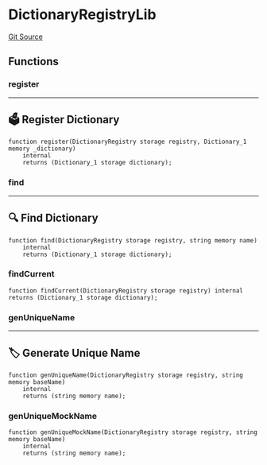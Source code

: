 # DictionaryRegistryLib
[Git Source](https://github.com/metacontract/mc/blob/7db22f6d7abc05705d21c7601fb406ca49c18557/src/devkit/Flattened.sol)


## Functions
### register

---------------------------
🗳️ Register Dictionary
-----------------------------


```solidity
function register(DictionaryRegistry storage registry, Dictionary_1 memory _dictionary)
    internal
    returns (Dictionary_1 storage dictionary);
```

### find

------------------------
🔍 Find Dictionary
--------------------------


```solidity
function find(DictionaryRegistry storage registry, string memory name)
    internal
    returns (Dictionary_1 storage dictionary);
```

### findCurrent


```solidity
function findCurrent(DictionaryRegistry storage registry) internal returns (Dictionary_1 storage dictionary);
```

### genUniqueName

-----------------------------
🏷 Generate Unique Name
-------------------------------


```solidity
function genUniqueName(DictionaryRegistry storage registry, string memory baseName)
    internal
    returns (string memory name);
```

### genUniqueMockName


```solidity
function genUniqueMockName(DictionaryRegistry storage registry, string memory baseName)
    internal
    returns (string memory name);
```

